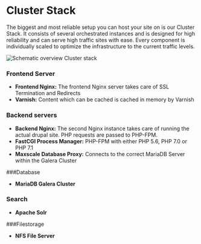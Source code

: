 # Cluster Stack

The biggest and most reliable setup you can host your site on is our Cluster Stack. It consists of several orchestrated instances and is designed for high reliability and can serve high traffic sites with ease. Every component is individually scaled to optimize the infrastructure to the current traffic levels.

![Schematic overview Cluster stack](cluster.png)

### Frontend Server

* **Frontend Nginx:** The frontend Nginx server takes care of SSL Termination and Redirects
* **Varnish:** Content which can be cached is cached in memory by Varnish

### Backend servers

* **Backend Nginx:**
The second Nginx instance takes care of running the actual drupal site. PHP requests are passed to PHP-FPM.
* **FastCGI Process Manager:** PHP-FPM with either PHP 5.6, PHP 7.0 or PHP 7.1
* **Maxscale Database Proxy:** Connects to the correct MariaDB Server within the Galera Cluster


###Database

* **MariaDB Galera Cluster**

### Search

* **Apache Solr**

###Filestorage

* **NFS File Server**
